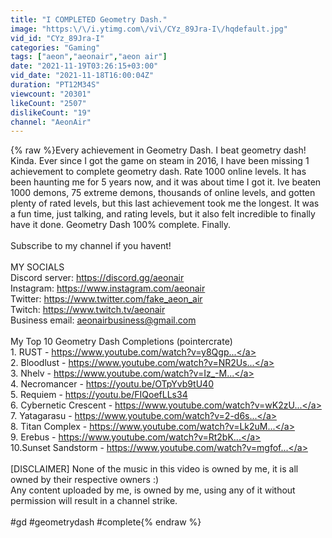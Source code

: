 ```yaml
---
title: "I COMPLETED Geometry Dash."
image: "https:\/\/i.ytimg.com\/vi\/CYz_89Jra-I\/hqdefault.jpg"
vid_id: "CYz_89Jra-I"
categories: "Gaming"
tags: ["aeon","aeonair","aeon air"]
date: "2021-11-19T03:26:15+03:00"
vid_date: "2021-11-18T16:00:04Z"
duration: "PT12M34S"
viewcount: "20301"
likeCount: "2507"
dislikeCount: "19"
channel: "AeonAir"
---
```

{% raw %}Every achievement in Geometry Dash. I beat geometry dash! Kinda. Ever since I got the game on steam in 2016, I have been missing 1 achievement to complete geometry dash. Rate 1000 online levels. It has been haunting me for 5 years now, and it was about time I got it. Ive beaten 1000 demons, 75 extreme demons, thousands of online levels, and gotten plenty of rated levels, but this last achievement took me the longest. It was a fun time, just talking, and rating levels, but it also felt incredible to finally have it done. Geometry Dash 100% complete. Finally.<br /><br />Subscribe to my channel if you havent! <br /><br />MY SOCIALS<br />Discord server: <a rel="nofollow" target="blank" href="https://discord.gg/aeonair">https://discord.gg/aeonair</a><br />Instagram: <a rel="nofollow" target="blank" href="https://www.instagram.com/aeonair">https://www.instagram.com/aeonair</a><br />Twitter: <a rel="nofollow" target="blank" href="https://www.twitter.com/fake_aeon_air">https://www.twitter.com/fake_aeon_air</a><br />Twitch: <a rel="nofollow" target="blank" href="https://www.twitch.tv/aeonair">https://www.twitch.tv/aeonair</a><br />Business email: aeonairbusiness@gmail.com<br /><br />My Top 10 Geometry Dash Completions (pointercrate)<br />1. RUST - <a rel="nofollow" target="blank" href="https://www.youtube.com/watch?v=y8Qgp...">https://www.youtube.com/watch?v=y8Qgp...</a><br />2. Bloodlust - <a rel="nofollow" target="blank" href="https://www.youtube.com/watch?v=NR2Us...">https://www.youtube.com/watch?v=NR2Us...</a><br />3. Nhelv - <a rel="nofollow" target="blank" href="https://www.youtube.com/watch?v=Iz_-M...">https://www.youtube.com/watch?v=Iz_-M...</a><br />4. Necromancer - <a rel="nofollow" target="blank" href="https://youtu.be/OTpYvb9tU40">https://youtu.be/OTpYvb9tU40</a><br />5. Requiem - <a rel="nofollow" target="blank" href="https://youtu.be/FIQoefLLs34">https://youtu.be/FIQoefLLs34</a><br />6. Cybernetic Crescent - <a rel="nofollow" target="blank" href="https://www.youtube.com/watch?v=wK2zU...">https://www.youtube.com/watch?v=wK2zU...</a><br />7. Yatagarasu - <a rel="nofollow" target="blank" href="https://www.youtube.com/watch?v=2-d6s...">https://www.youtube.com/watch?v=2-d6s...</a><br />8. Titan Complex - <a rel="nofollow" target="blank" href="https://www.youtube.com/watch?v=Lk2uM...">https://www.youtube.com/watch?v=Lk2uM...</a><br />9. Erebus - <a rel="nofollow" target="blank" href="https://www.youtube.com/watch?v=Rt2bK...">https://www.youtube.com/watch?v=Rt2bK...</a><br />10.Sunset Sandstorm - <a rel="nofollow" target="blank" href="https://www.youtube.com/watch?v=mgfof...">https://www.youtube.com/watch?v=mgfof...</a><br /><br />[DISCLAIMER] None of the music in this video is owned by me, it is all owned by their respective owners :)<br />Any content uploaded by me, is owned by me, using any of it without permission will result in a channel strike.<br /><br />#gd #geometrydash #complete{% endraw %}
